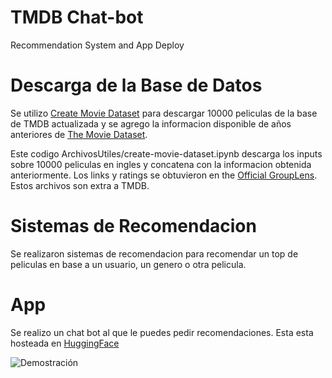 # TMDB Chat-bot
 Recommendation System and App Deploy

# Descarga de la Base de Datos
Se utilizo [Create Movie Dataset](https://www.kaggle.com/code/abhakta47/create-movie-dataset/notebook) para descargar 10000 peliculas de la base de TMDB actualizada y se agrego la informacion disponible de años anteriores de [The Movie Dataset](https://www.kaggle.com/datasets/rounakbanik/the-movies-dataset).

Este codigo ArchivosUtiles/create-movie-dataset.ipynb descarga los inputs sobre 10000 peliculas en ingles y concatena con la informacion obtenida anteriormente. Los links y ratings se obtuvieron en the [Official GroupLens](https://grouplens.org/datasets/movielens/latest/). Estos archivos son extra a TMDB. 

# Sistemas de Recomendacion
Se realizaron sistemas de recomendacion para recomendar un top de peliculas en base a un usuario, un genero o otra pelicula. 

# App
Se realizo un chat bot al que le puedes pedir recomendaciones. Esta esta hosteada en [HuggingFace](https://huggingface.co/spaces/abrilnoguera/TrabajoAPA)

![Demostración](https://media4.giphy.com/media/v1.Y2lkPTc5MGI3NjExOW5tdDFwNm51azh2ZDduaHRsOHBrbW8yNThidHJsMzU2Nmlvb243eCZlcD12MV9pbnRlcm5hbF9naWZfYnlfaWQmY3Q9Zw/6tJEeftnUgWhM0U0kQ/giphy.gif)
